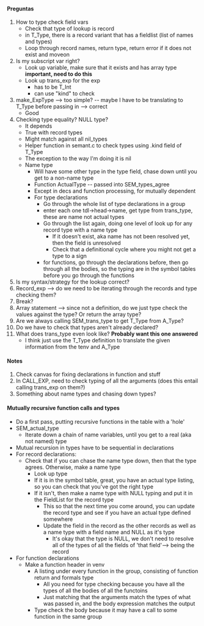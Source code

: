 #### Preguntas
1. How to type check field vars
    - Check that type of lookup is record
    - in T_Type, there is a record variant that has a fieldlist (list of names and types)
    - Loop through record names, return type, return error if it does not exist and moveon 
2. Is my subscript var right?
    - Look up variable, make sure that it exists and has array type **important, need to do this**
    - Look up trans_exp for the exp
        - has to be T_Int
        - can use "kind" to check
3. make_ExpType --> too simple? -- maybe I have to be translating to T_Type before passing in --> correct
    - Good
4. Checking type equality? NULL type?
    - It depends
    - True with record types
    - Might match against all nil_types
    - Helper function in semant.c to check types using .kind field of T_Type
    - The exception to the way I'm doing it is nil
    - Name type
        - Will have some other type in the type field, chase down until you get to a non-name type
        - Function ActualType -- passed into SEM_types_agree
        - Except in decs and function processing, for mutually dependent
        - For type declarations
            - Go through the whole list of type declarations in a group
            - enter each one tdl->head->name, get type from trans_type, these are name not actual types
            - Go through the list again, doing one level of look up for any record type with a name type
                - If it doesn't exist, aka name has not been resolved yet, then the field is unresolved
                - Check that a definitional cycle where you might not get a type to a sign 
            - for functions, go through the declarations before, then go through all the bodies, so the typing are in the symbol tables before you go through the functions
5. Is my syntax/strategy for the lookup correct?
6. Record_exp --> do we need to be iterating through the records and type checking them?
7. Break?
8. Array statement --> since not a definition, do we just type check the values against the type? Or return the array type?
9. Are we always calling SEM_trans_type to get T_Type from A_Type?
10. Do we have to check that types aren't already declared?
11. What does trans_type even look like? **Probably want this one answered**
    - I think just use the T_Type definition to translate the given information from the tenv and A_Type 


#### Notes
1. Check canvas for fixing declarations in function and stuff
2. In CALL_EXP, need to check typing of all the arguments (does this entail calling trans_exp on them?)
3. Something about name types and chasing down types?

#### Mutually recursive function calls and types
- Do a first pass, putting recursive functions in the table with a 'hole'
- SEM_actual_type
    - Iterate down a chain of name variables, until you get to a real (aka not named) type
- Mutual recursion in types have to be sequential in declarations
- For record declarations:
    - Check that if you can chase the name type down, then that the type agrees. Otherwise, make a name type
        - Look up type
        - If it is in the symbol table, great, you have an actual type listing, so you can check that you've got the right type
        - If it isn't, then make a name type with NULL typing and put it in the FieldList for the record type
            - This so that the next time you come around, you can update the record type and see if you have an actual type defined somewhere
            - Update the field in the record as the other records as well as a name type with a field name and NULL as it's type
                - It's okay that the type is NULL, we don't need to resolve all of the types of all the fields of 'that field'--> being the record 
- For function declarations
    - Make a function header in venv
        - A listing under every function in the group, consisting of function return and formals type
            - All you need for type checking because you have all the types of all the bodies of all the functoins
            - Just matching that the arguments match the types of what was passed in, and the body expression matches the output
        - Type check the body because it may have a call to some function in the same group

